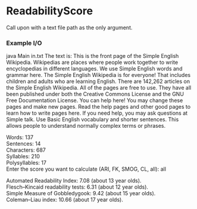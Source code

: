 # ReadabilityScore
Call upon with a text file path as the only argument.

### Example I/O
java Main in.txt
The text is:
This is the front page of the Simple English Wikipedia. Wikipedias are places where people work together to write encyclopedias in different languages. We use Simple English words and grammar here. The Simple English Wikipedia is for everyone! That includes children and adults who are learning English. There are 142,262 articles on the Simple English Wikipedia. All of the pages are free to use. They have all been published under both the Creative Commons License and the GNU Free Documentation License. You can help here! You may change these pages and make new pages. Read the help pages and other good pages to learn how to write pages here. If you need help, you may ask questions at Simple talk. Use Basic English vocabulary and shorter sentences. This allows people to understand normally complex terms or phrases.

Words: 137  
Sentences: 14  
Characters: 687  
Syllables: 210  
Polysyllables: 17  
Enter the score you want to calculate (ARI, FK, SMOG, CL, all): all  

Automated Readability Index: 7.08 (about 13 year olds).  
Flesch–Kincaid readability tests: 6.31 (about 12 year olds).  
Simple Measure of Gobbledygook: 9.42 (about 15 year olds).  
Coleman–Liau index: 10.66 (about 17 year olds).  
